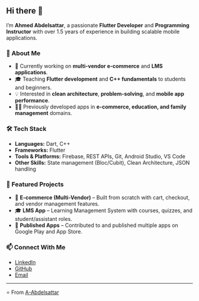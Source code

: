 ## Hi there 👋

I’m **Ahmed Abdelsattar**, a passionate **Flutter Developer** and **Programming Instructor** with over 1.5 years of experience in building scalable mobile applications.  

### 🚀 About Me
- 🔭 Currently working on **multi-vendor e-commerce** and **LMS applications**.  
- 🎓 Teaching **Flutter development** and **C++ fundamentals** to students and beginners.  
- 💡 Interested in **clean architecture**, **problem-solving**, and **mobile app performance**.  
- 👨‍💻 Previously developed apps in **e-commerce, education, and family management** domains.  

### 🛠️ Tech Stack
- **Languages:** Dart, C++  
- **Frameworks:** Flutter  
- **Tools & Platforms:** Firebase, REST APIs, Git, Android Studio, VS Code  
- **Other Skills:** State management (Bloc/Cubit), Clean Architecture, JSON handling  

### 📂 Featured Projects
- 🛒 **E-commerce (Multi-Vendor)** – Built from scratch with cart, checkout, and vendor management features.  
- 🎓 **LMS App** – Learning Management System with courses, quizzes, and student/assistant roles.  
- 📱 **Published Apps** – Contributed to and published multiple apps on Google Play and App Store.  

### 📫 Connect With Me
- [LinkedIn](https://www.linkedin.com/in/ahmed-abdelsattar-348018228/)  
- [GitHub](https://github.com/A-Abdelsattar)  
- [Email](ahmedabdelsattar28@gmail.com)  

---
⭐️ From [A-Abdelsattar](https://github.com/A-Abdelsattar)
